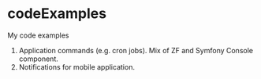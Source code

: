 codeExamples
============

My code examples

1. Application commands (e.g. cron jobs). Mix of ZF and Symfony Console component.
2. Notifications for mobile application.
